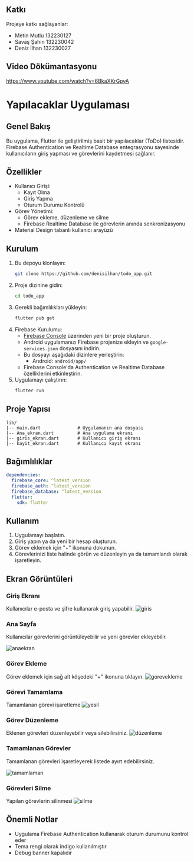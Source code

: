 ## Katkı
Projeye katkı sağlayanlar:
- Metin Mutlu 132230127
- Savaş Şahin 132230042
- Deniz İlhan 132230027
## Video Dökümantasyonu
https://www.youtube.com/watch?v=6BkaXKrGpyA


# Yapılacaklar Uygulaması

## Genel Bakış
Bu uygulama, Flutter ile geliştirilmiş basit bir yapılacaklar (ToDo) listesidir. Firebase Authentication ve Realtime Database entegrasyonu sayesinde kullanıcıların giriş yapması ve görevlerini kaydetmesi sağlanır.

## Özellikler
- Kullanıcı Girişi:
  - Kayıt Olma
  - Giriş Yapma
  - Oturum Durumu Kontrolü
- Görev Yönetimi:
  - Görev ekleme, düzenleme ve silme
  - Firebase Realtime Database ile görevlerin anında senkronizasyonu
- Material Design tabanlı kullanıcı arayüzü

## Kurulum
1. Bu depoyu klonlayın:
   ```bash
   git clone https://github.com/denisilhan/todo_app.git
   ```
2. Proje dizinine gidin:
   ```bash
   cd todo_app
   ```
3. Gerekli bağımlılıkları yükleyin:
   ```bash
   flutter pub get
   ```
4. Firebase Kurulumu:
   - [Firebase Console](https://console.firebase.google.com/) üzerinden yeni bir proje oluşturun.
   - Android uygulamanızı Firebase projenize ekleyin ve `google-services.json` dosyasını indirin.
   - Bu dosyayı aşağıdaki dizinlere yerleştirin:
     - Android: `android/app/`
   - Firebase Console'da Authentication ve Realtime Database özelliklerini etkinleştirin.
5. Uygulamayı çalıştırın:
   ```bash
   flutter run
   ```

## Proje Yapısı
```
lib/
|-- main.dart              # Uygulamanın ana dosyası
|-- Ana_ekran.dart         # Ana uygulama ekranı
|-- giris_ekran.dart       # Kullanıcı giriş ekranı
|-- kayit_ekran.dart       # Kullanıcı kayıt ekranı
```

## Bağımlılıklar
```yaml
dependencies:
  firebase_core: ^latest_version
  firebase_auth: ^latest_version
  firebase_database: ^latest_version
  flutter:
    sdk: flutter
```
## Kullanım
1. Uygulamayı başlatın.
2. Giriş yapın ya da yeni bir hesap oluşturun.
3. Görev eklemek için "+" ikonuna dokunun.
4. Görevlerinizi liste halinde görün ve düzenleyin ya da tamamlandı olarak işaretleyin.

## Ekran Görüntüleri

### Giriş Ekranı
Kullanıcılar e-posta ve şifre kullanarak giriş yapabilir.
![giris](https://github.com/user-attachments/assets/e3646f9d-1957-44e7-bf5a-ca5ed019aced)

### Ana Sayfa
Kullanıcılar görevlerini görüntüleyebilir ve yeni görevler ekleyebilir.

![anaekran](https://github.com/user-attachments/assets/d03239a6-13a1-4335-9726-73e9431beac9)

### Görev Ekleme
Görev eklemek için sağ alt köşedeki "+" ikonuna tıklayın.
![gorevekleme](https://github.com/user-attachments/assets/78448488-172a-49e8-a0dc-e0db8e4cc98a)

### Görevi Tamamlama
Tamamlanan görevi işaretleme
![yesil](https://github.com/user-attachments/assets/89e81a1a-e1a8-4a57-92b8-85c3ccf00c6b)

### Görev Düzenleme
Eklenen görevleri düzenleyebilir veya silebilirsiniz.
 ![düzenleme](https://github.com/user-attachments/assets/f65c33b5-528e-40a9-9d0d-5a6e4e143bea)

### Tamamlanan Görevler
Tamamlanan görevleri işaretleyerek listede ayırt edebilirsiniz.

![tamamlaman](https://github.com/user-attachments/assets/fbe34b70-38b8-42bb-848e-a8dc9e1816ac)

### Görevleri Silme
Yapılan görevlerin silinmesi
![silme](https://github.com/user-attachments/assets/766dfcd8-ce45-4362-9f38-7a156470372b)



## Önemli Notlar
- Uygulama Firebase Authentication kullanarak oturum durumunu kontrol eder
- Tema rengi olarak indigo kullanılmıştır
- Debug banner kapalıdır

